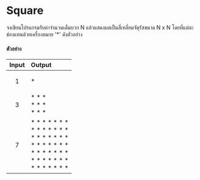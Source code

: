 # Square

จงเขียนโปรแกรมรับค่าจำนวนเต็มบวก N แล้วแสดงผลเป็นสี่เหลี่ยมจัตุรัสขนาด N x N โดยที่แต่ละช่องแทนด้วยเครื่องหมาย '*' ดังตัวอย่าง

#### ตัวอย่าง

| Input | Output |
| :---- | :----- |
|   <p align="center">1</p>   | *      |
|   <p align="center">3</p>   | * * * <br> * * * <br> * * * |
|   <p align="center">7</p>   | * * * * * * * <br> * * * * * * * <br> * * * * * * * <br> * * * * * * * <br> * * * * * * * <br> * * * * * * * <br> * * * * * * * <br> |
